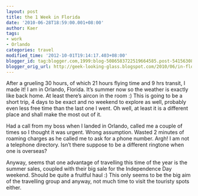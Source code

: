```yaml
---
layout: post
title: the 1 Week in Florida
date: '2010-06-28T18:59:00.001+08:00'
author: Kaer
tags:
- work
- Orlando
categories: travel
modified_time: '2012-10-01T19:14:17.403+08:00'
blogger_id: tag:blogger.com,1999:blog-5086583722519664585.post-5415630882038480186
blogger_orig_url: http://geek-looking-glass.blogspot.com/2010/06/in-florida-d.html
---
```


After a grueling 30 
hours, of which 21 hours flying time and 9 hrs transit, I made it! I am in 
Orlando, Florida. It’s summer now so the weather is exactly like back home. At 
least there’s aircon in the room :) This is going to be a short trip, 4 days 
to be exact and no weekend to explore as well, probably even less free time 
than the last one I went. Oh well, at least it is a different place and shall 
make the most out of it. 

Had a call from my boss when I landed in Orlando, called me a couple of times 
so I thought it was urgent. Wrong assumption. Wasted 2 minutes of roaming 
charges as he called me to ask for a phone number. Argh! I am not a telephone 
directory. Isn’t there suppose to be a different ringtone when one is 
overseas? 

Anyway, seems that one advantage of travelling this time of the year is the 
summer sales, coupled with their big sale for the Independence Day weekend. 
Should be quite a fruitful haul :) This only seems to be the big aim of the 
travelling group and anyway, not much time to visit the touristy spots either. 